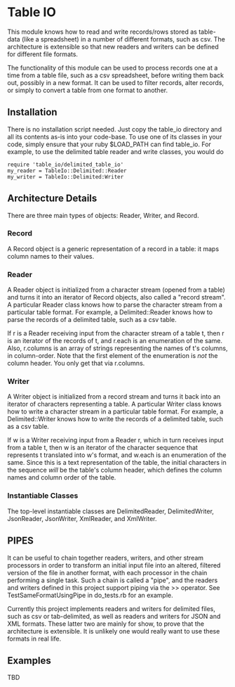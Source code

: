 # Table IO
This module knows how to read and write records/rows stored as table-data (like a spreadsheet)
in a number of different formats, such as csv.
The architecture is extensible so that new readers and writers can be defined for different file formats.

The functionality of this module can be used to process records one at a time from a table file,
such as a csv spreadsheet, before writing them back out, possibly in a new format. It can be used
to filter records, alter records, or simply to convert a table from one format to another.

## Installation
There is no installation script needed. Just copy the table_io directory and all its contents as-is
into your code-base. To use one of its classes in your code, simply ensure that your ruby $LOAD_PATH
can find table_io. For example, to use the delimited table reader and write classes, you would do

    require 'table_io/delimited_table_io'
    my_reader = TableIo::Delimited::Reader
    my_writer = TableIo::Delimited:Writer

## Architecture Details

There are three main types of objects: Reader, Writer, and Record.

### Record
A Record object is a generic representation of a record in a table: it maps column names to their values.

### Reader
A Reader object is initialized from a character stream (opened from a table) and turns it into
an iterator of Record objects, also called a "record stream". A particular Reader class knows how
to parse the character stream from a particular table format. For example, a Delimited::Reader knows
how to parse the records of a delimited table, such as a csv table.

If r is a Reader receiving input from the character stream of a table t,
then r is an iterator of the records of t, and r.each is an enumeration of the same.
Also, r.columns is an array of strings representing the names of t's columns, in column-order.
Note that the first element of the enumeration is *not* the column header.
You only get that via r.columns.

### Writer
A Writer object is initialized from a record stream and turns it back into
an iterator of characters representing a table. A particular Writer class knows how to write
a character stream in a particular table format. For example, a Delimited::Writer knows how
to write the records of a delimited table, such as a csv table.

If w is a Writer receiving input from a Reader r, which in turn receives input from a table t,
then w is an iterator of the character sequence that represents t translated into w's format,
and w.each is an enumeration of the same.
   Since this is a text representation of the table, the initial characters in the sequence *will*
be the table's column header, which defines the column names and column order of the table.

### Instantiable Classes
The top-level instantiable classes are DelimitedReader, DelimitedWriter,
JsonReader, JsonWriter, XmlReader, and XmlWriter.

## PIPES
It can be useful to chain together readers, writers, and other stream processors in order to transform
an initial input file into an altered, filtered version of the file in another format, with each processor
in the chain performing a single task. Such a chain is called a "pipe", and the readers and writers defined
in this project support piping via the >> operator. See TestSameFormatUsingPipe in do_tests.rb for an example.

Currently this project implements readers and writers for delimited files, such as csv or tab-delimited, as well
as readers and writers for JSON and XML formats. These latter two are mainly for show, to prove that the architecture
is extensible. It is unlikely one would really want to use these formats in real life.

## Examples
TBD
